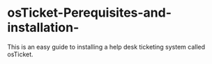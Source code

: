 # osTicket-Perequisites-and-installation-
This is an easy guide to installing a help desk ticketing system called osTicket. 
